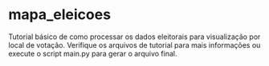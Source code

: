 # mapa_eleicoes
Tutorial básico de como processar os dados eleitorais para visualização por local de votação. Verifique os arquivos de tutorial para mais informações ou execute o script main.py para gerar o arquivo final.
